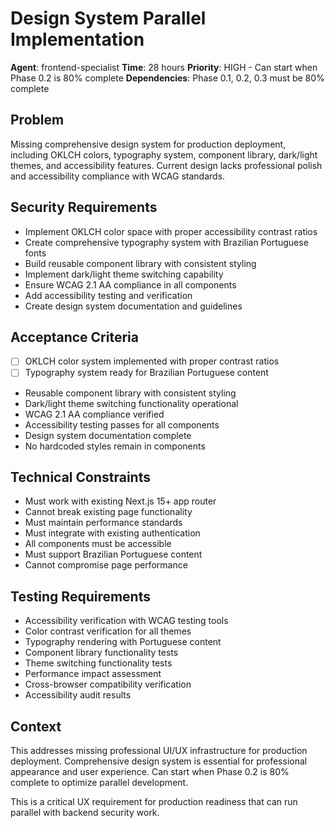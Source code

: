 # Design System Parallel Implementation

**Agent**: frontend-specialist
**Time**: 28 hours
**Priority**: HIGH - Can start when Phase 0.2 is 80% complete
**Dependencies**: Phase 0.1, 0.2, 0.3 must be 80% complete

## Problem

Missing comprehensive design system for production deployment, including OKLCH colors, typography system, component library, dark/light themes, and accessibility features. Current design lacks professional polish and accessibility compliance with WCAG standards.

## Security Requirements

- Implement OKLCH color space with proper accessibility contrast ratios
- Create comprehensive typography system with Brazilian Portuguese fonts
- Build reusable component library with consistent styling
- Implement dark/light theme switching capability
- Ensure WCAG 2.1 AA compliance in all components
- Add accessibility testing and verification
- Create design system documentation and guidelines

## Acceptance Criteria

- [ ] OKLCH color system implemented with proper contrast ratios
- [ ] Typography system ready for Brazilian Portuguese content
- Reusable component library with consistent styling
- Dark/light theme switching functionality operational
- WCAG 2.1 AA compliance verified
- Accessibility testing passes for all components
- Design system documentation complete
- No hardcoded styles remain in components

## Technical Constraints

- Must work with existing Next.js 15+ app router
- Cannot break existing page functionality
- Must maintain performance standards
- Must integrate with existing authentication
- All components must be accessible
- Must support Brazilian Portuguese content
- Cannot compromise page performance

## Testing Requirements

- Accessibility verification with WCAG testing tools
- Color contrast verification for all themes
- Typography rendering with Portuguese content
- Component library functionality tests
- Theme switching functionality tests
- Performance impact assessment
- Cross-browser compatibility verification
- Accessibility audit results

## Context

This addresses missing professional UI/UX infrastructure for production deployment. Comprehensive design system is essential for professional appearance and user experience. Can start when Phase 0.2 is 80% complete to optimize parallel development.

This is a critical UX requirement for production readiness that can run parallel with backend security work.
